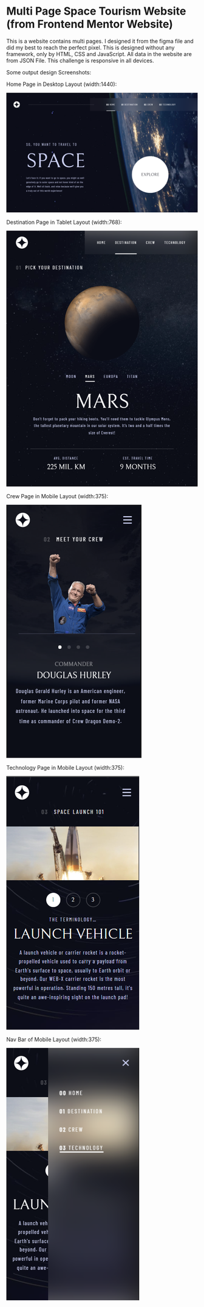 # Multi Page Space Tourism Website (from Frontend Mentor Website)

This is a website contains multi pages.
I designed it from the figma file and did my best to reach the perfect pixel.
This is designed without any framework, only by HTML, CSS and JavaScript.
All data in the website are from JSON File.
This challenge is responsive in all devices.

Some output design Screenshots:

Home Page in Desktop Layout (width:1440):

![Output](/Output-design-screenshots/Desktop.png)

Destination Page in Tablet Layout (width:768):

![Output](/Output-design-screenshots/Tablet.png)

Crew Page in Mobile Layout (width:375):

![Output](/Output-design-screenshots/Mobile.png)

Technology Page in Mobile Layout (width:375):

![Output](/Output-design-screenshots/Mobile2.png)

Nav Bar of Mobile Layout (width:375):

![Output](/Output-design-screenshots/Mobile3.png)
